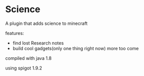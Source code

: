 # Science
A plugin that adds science to minecraft

features:
* find lost Research  notes
* build cool gadgets(only one thing right now)
more too come

compiled with java 1.8

using spigot 1.9.2
